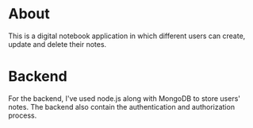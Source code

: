 # About
This is a digital notebook application in which different users can create, update and delete their notes.

# Backend
For the backend, I've used node.js along with MongoDB to store users' notes. The backend also contain the authentication and authorization process.